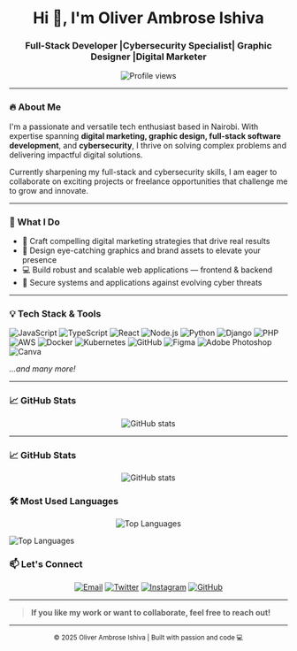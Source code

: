 <h1 align="center">Hi 👋, I'm Oliver Ambrose Ishiva</h1>
<h3 align="center"> Full-Stack Developer |Cybersecurity Specialist| Graphic Designer |Digital Marketer </h3>

<p align="center">
  <img src="https://komarev.com/ghpvc/?username=ishivaoliver&label=Profile%20Views&color=0e75b6&style=flat" alt="Profile views" />
</p>

---

### 🔥 About Me

I'm a passionate and versatile tech enthusiast based in Nairobi. With expertise spanning **digital marketing, graphic design, full-stack software development**, and **cybersecurity**, I thrive on solving complex problems and delivering impactful digital solutions.

Currently sharpening my full-stack and cybersecurity skills, I am eager to collaborate on exciting projects or freelance opportunities that challenge me to grow and innovate.

---

### 🚀 What I Do

- 🎯 Craft compelling digital marketing strategies that drive real results  
- 🎨 Design eye-catching graphics and brand assets to elevate your presence  
- 💻 Build robust and scalable web applications — frontend & backend  
- 🔐 Secure systems and applications against evolving cyber threats

---

### 💡 Tech Stack & Tools

![JavaScript](https://img.shields.io/badge/JavaScript-F7DF1E?style=for-the-badge&logo=javascript&logoColor=black)
![TypeScript](https://img.shields.io/badge/TypeScript-3178C6?style=for-the-badge&logo=typescript&logoColor=white)
![React](https://img.shields.io/badge/React-61DAFB?style=for-the-badge&logo=react&logoColor=black)
![Node.js](https://img.shields.io/badge/Node.js-339933?style=for-the-badge&logo=node.js&logoColor=white)
![Python](https://img.shields.io/badge/Python-3776AB?style=for-the-badge&logo=python&logoColor=white)
![Django](https://img.shields.io/badge/Django-092E20?style=for-the-badge&logo=django&logoColor=white)
![PHP](https://img.shields.io/badge/PHP-777BB4?style=for-the-badge&logo=php&logoColor=white)
![AWS](https://img.shields.io/badge/AWS-232F3E?style=for-the-badge&logo=amazonaws&logoColor=white)
![Docker](https://img.shields.io/badge/Docker-2496ED?style=for-the-badge&logo=docker&logoColor=white)
![Kubernetes](https://img.shields.io/badge/Kubernetes-326CE5?style=for-the-badge&logo=kubernetes&logoColor=white)
![GitHub](https://img.shields.io/badge/GitHub-181717?style=for-the-badge&logo=github&logoColor=white)
![Figma](https://img.shields.io/badge/Figma-F24E1E?style=for-the-badge&logo=figma&logoColor=white)
![Adobe Photoshop](https://img.shields.io/badge/Adobe%20Photoshop-31A8FF?style=for-the-badge&logo=adobephotoshop&logoColor=white)
![Canva](https://img.shields.io/badge/Canva-00C4CC?style=for-the-badge&logo=canva&logoColor=white)

*...and many more!*

---

### 📈 GitHub Stats

<p align="center">
  <img src="https://github-readme-stats.vercel.app/api?username=ishivaoliver&theme=merko&show_icons=true" alt="GitHub stats" />
</p>

---
### 📈 GitHub Stats

<p align="center">
  <img src="https://github-readme-stats.vercel.app/api?username=ishivaoliver&theme=merko&show_icons=true" alt="GitHub stats" />
</p>

### 🛠️ Most Used Languages

<p align="center">
  <img src="https://github-readme-stats.vercel.app/api/top-langs/?username=ishivaoliver&layout=compact&theme=merko" alt="Top Languages" />
</p>

![Top Languages](https://github-readme-stats.vercel.app/api/top-langs/?username=ishivaoliver&layout=compact&theme=merko)


### 📫 Let's Connect

<p align="center">
  <a href="mailto:ishivaoliver@gmail.com" title="Email"><img src="https://img.shields.io/badge/Email-D14836?logo=gmail&style=for-the-badge&logoColor=white" alt="Email" /></a>
  <a href="https://twitter.com/oliverambrose11" target="_blank" title="Twitter"><img src="https://img.shields.io/badge/Twitter-1DA1F2?logo=twitter&style=for-the-badge&logoColor=white" alt="Twitter" /></a>
  <a href="https://instagram.com/oliver_ishiva" target="_blank" title="Instagram"><img src="https://img.shields.io/badge/Instagram-E4405F?logo=instagram&style=for-the-badge&logoColor=white" alt="Instagram" /></a>
  <a href="https://github.com/ishivaoliver" target="_blank" title="GitHub"><img src="https://img.shields.io/badge/GitHub-181717?logo=github&style=for-the-badge&logoColor=white" alt="GitHub" /></a>
</p>

---

> **If you like my work or want to collaborate, feel free to reach out!**

---

<p align="center">
  <sub>© 2025 Oliver Ambrose Ishiva | Built with passion and code 💻</sub>
</p>
